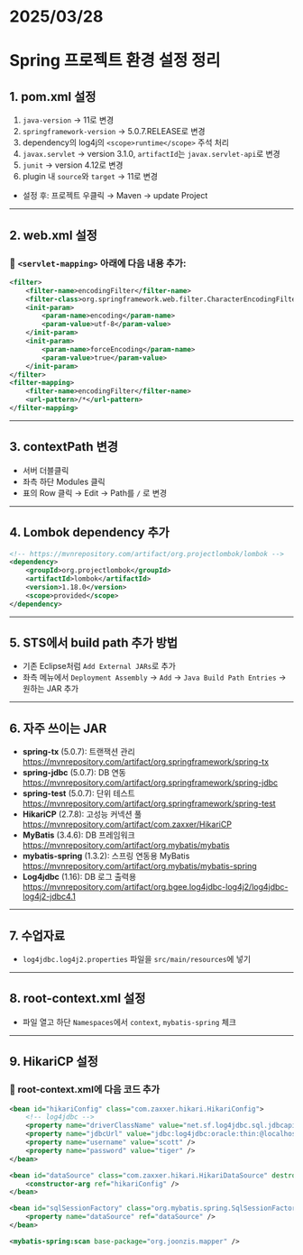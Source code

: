 # 2025/03/28
# Spring 프로젝트 환경 설정 정리

## 1. pom.xml 설정
1. `java-version` → 11로 변경
2. `springframework-version` → 5.0.7.RELEASE로 변경
3. dependency의 <groupId>log4j</groupId>의 `<scope>runtime</scope>` 주석 처리
4. `javax.servlet` → version 3.1.0, `artifactId`는 `javax.servlet-api`로 변경
5. `junit` → version 4.12로 변경
6. plugin 내 `source`와 `target` → 11로 변경
- 설정 후: 프로젝트 우클릭 → Maven → update Project

---

## 2. web.xml 설정
### 📌 `<servlet-mapping>` 아래에 다음 내용 추가:
```xml
<filter>
    <filter-name>encodingFilter</filter-name>
    <filter-class>org.springframework.web.filter.CharacterEncodingFilter</filter-class>
    <init-param>
        <param-name>encoding</param-name>
        <param-value>utf-8</param-value>
    </init-param>
    <init-param>
        <param-name>forceEncoding</param-name>
        <param-value>true</param-value>
    </init-param>
</filter>
<filter-mapping>
    <filter-name>encodingFilter</filter-name>
    <url-pattern>/*</url-pattern>
</filter-mapping>
```

---

## 3. contextPath 변경
- 서버 더블클릭
- 좌측 하단 Modules 클릭
- 표의 Row 클릭 → Edit → Path를 `/` 로 변경

---

## 4. Lombok dependency 추가
```xml
<!-- https://mvnrepository.com/artifact/org.projectlombok/lombok -->
<dependency>
    <groupId>org.projectlombok</groupId>
    <artifactId>lombok</artifactId>
    <version>1.18.0</version>
    <scope>provided</scope>
</dependency>
```

---

## 5. STS에서 build path 추가 방법
- 기존 Eclipse처럼 `Add External JARs`로 추가
- 좌측 메뉴에서 `Deployment Assembly` → `Add` → `Java Build Path Entries` → 원하는 JAR 추가

---

## 6. 자주 쓰이는 JAR
- **spring-tx** (5.0.7): 트랜잭션 관리  
  https://mvnrepository.com/artifact/org.springframework/spring-tx
- **spring-jdbc** (5.0.7): DB 연동  
  https://mvnrepository.com/artifact/org.springframework/spring-jdbc
- **spring-test** (5.0.7): 단위 테스트  
  https://mvnrepository.com/artifact/org.springframework/spring-test
- **HikariCP** (2.7.8): 고성능 커넥션 풀  
  https://mvnrepository.com/artifact/com.zaxxer/HikariCP
- **MyBatis** (3.4.6): DB 프레임워크  
  https://mvnrepository.com/artifact/org.mybatis/mybatis
- **mybatis-spring** (1.3.2): 스프링 연동용 MyBatis  
  https://mvnrepository.com/artifact/org.mybatis/mybatis-spring
- **Log4jdbc** (1.16): DB 로그 출력용  
  https://mvnrepository.com/artifact/org.bgee.log4jdbc-log4j2/log4jdbc-log4j2-jdbc4.1

---

## 7. 수업자료
- `log4jdbc.log4j2.properties` 파일을 `src/main/resources`에 넣기

---

## 8. root-context.xml 설정
- 파일 열고 하단 `Namespaces`에서 `context`, `mybatis-spring` 체크

---

## 9. HikariCP 설정
### 📌 root-context.xml에 다음 코드 추가
```xml
<bean id="hikariConfig" class="com.zaxxer.hikari.HikariConfig">
    <!-- log4jdbc -->
    <property name="driverClassName" value="net.sf.log4jdbc.sql.jdbcapi.DriverSpy" />
    <property name="jdbcUrl" value="jdbc:log4jdbc:oracle:thin:@localhost:1521:XE" />
    <property name="username" value="scott" />
    <property name="password" value="tiger" />
</bean>

<bean id="dataSource" class="com.zaxxer.hikari.HikariDataSource" destroy-method="close">
    <constructor-arg ref="hikariConfig" />
</bean>

<bean id="sqlSessionFactory" class="org.mybatis.spring.SqlSessionFactoryBean">
    <property name="dataSource" ref="dataSource" />
</bean>

<mybatis-spring:scan base-package="org.joonzis.mapper" />
```
